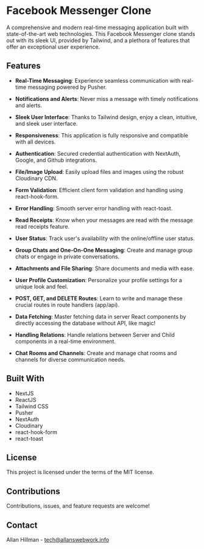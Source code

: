 # Facebook Messenger Clone

A comprehensive and modern real-time messaging application built with state-of-the-art web technologies. This Facebook Messenger clone stands out with its sleek UI, provided by Tailwind, and a plethora of features that offer an exceptional user experience.

## Features

- **Real-Time Messaging**: Experience seamless communication with real-time messaging powered by Pusher.

- **Notifications and Alerts**: Never miss a message with timely notifications and alerts.

- **Sleek User Interface**: Thanks to Tailwind design, enjoy a clean, intuitive, and sleek user interface.

- **Responsiveness**: This application is fully responsive and compatible with all devices.

- **Authentication**: Secured credential authentication with NextAuth, Google, and Github integrations.

- **File/Image Upload**: Easily upload files and images using the robust Cloudinary CDN.

- **Form Validation**: Efficient client form validation and handling using react-hook-form.

- **Error Handling**: Smooth server error handling with react-toast.

- **Read Receipts**: Know when your messages are read with the message read receipts feature.

- **User Status**: Track user's availability with the online/offline user status.

- **Group Chats and One-On-One Messaging**: Create and manage group chats or engage in private conversations.

- **Attachments and File Sharing**: Share documents and media with ease.

- **User Profile Customization**: Personalize your profile settings for a unique look and feel.

- **POST, GET, and DELETE Routes**: Learn to write and manage these crucial routes in route handlers (app/api).

- **Data Fetching**: Master fetching data in server React components by directly accessing the database without API, like magic!

- **Handling Relations**: Handle relations between Server and Child components in a real-time environment.

- **Chat Rooms and Channels**: Create and manage chat rooms and channels for diverse communication needs.

## Built With

- NextJS
- ReactJS
- Tailwind CSS
- Pusher
- NextAuth
- Cloudinary
- react-hook-form
- react-toast

## License

This project is licensed under the terms of the MIT license.

## Contributions

Contributions, issues, and feature requests are welcome!

## Contact

Allan Hillman - tech@allanswebwork.info

